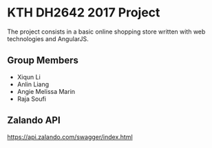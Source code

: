 
# KTH DH2642 2017 Project

The project consists in a basic online shopping store written with web technologies and AngularJS.

## Group Members

- Xiqun Li
- Anlin Liang
- Angie Melissa Marin
- Raja Soufi

## Zalando API

https://api.zalando.com/swagger/index.html
